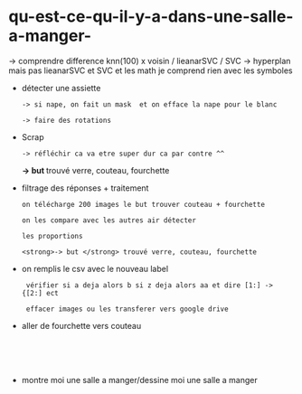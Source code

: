# qu-est-ce-qu-il-y-a-dans-une-salle-a-manger-


  -> comprendre difference knn(100) x voisin / lieanarSVC / SVC -> hyperplan mais pas lieanarSVC et SVC et les math je comprend rien avec les symboles

 -   détecter une assiette
 
         -> si nape, on fait un mask  et on efface la nape pour le blanc 
    
         -> faire des rotations 


  - Scrap

        -> réfléchir ca va etre super dur ca par contre ^^ 
        
     
  
    <strong>-> but </strong> trouvé verre, couteau, fourchette 

 -  filtrage des réponses + traitement
 
        on télécharge 200 images le but trouver couteau + fourchette
 
        on les compare avec les autres air détecter 
        
        les proportions
 
        <strong>-> but </strong> trouvé verre, couteau, fourchette 
 
 
 
 - on remplis le csv avec le nouveau label
  
        vérifier si a deja alors b si z deja alors aa et dire [1:] -> {[2:] ect
 
        effacer images ou les transferer vers google drive
 
 - aller de fourchette vers couteau
 
 
 <br><br><br>
 
 
 - montre moi une salle a manger/dessine moi une salle a manger
